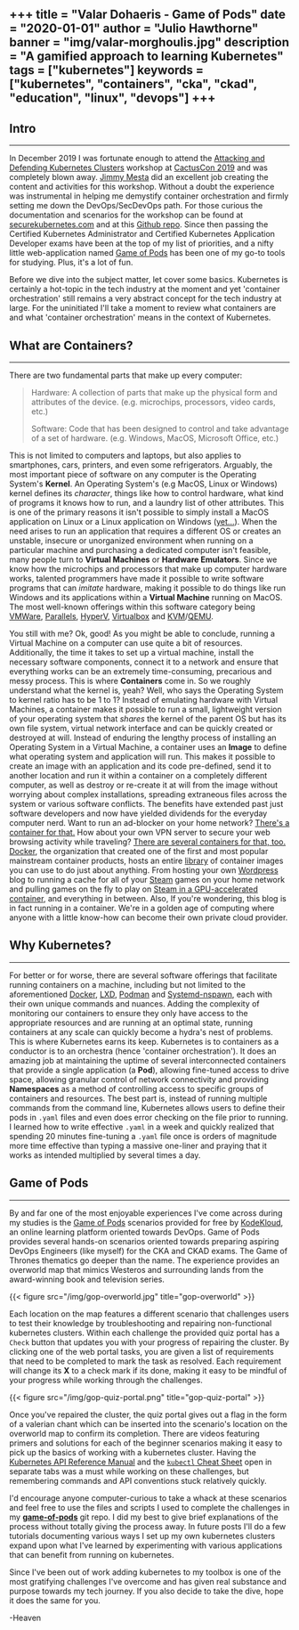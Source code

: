 +++
title = "Valar Dohaeris - Game of Pods"
date = "2020-01-01"
author = "Julio Hawthorne"
banner = "img/valar-morghoulis.jpg"
description = "A gamified approach to learning Kubernetes"
tags = ["kubernetes"]
keywords = ["kubernetes", "containers", "cka", "ckad", "education", "linux", "devops"]
+++
---

## Intro
---
In December 2019 I was fortunate enough to attend the [Attacking and Defending Kubernetes Clusters](https://www.cactuscon.com/2019-talks-and-workshops/attacking-and-defending-kubernetes-clusters-a-guided-tour') workshop at [CactusCon 2019](https://www.cactuscon.com/) and was completely blown away. [Jimmy Mesta](https://twitter.com/jimmesta) did an excellent job creating the content and activities for this workshop. Without a doubt the experience was instrumental in helping me demystify container orchestration and firmly setting me down the DevOps/SecDevOps path. For those curious the documentation and scenarios for the workshop can be found at [securekubernetes.com](https://securekubernetes.com/) and at this [Github repo](https://github.com/securekubernetes/securekubernetes). Since then passing the Certified Kubernetes Administrator and Certified Kubernetes Application Developer exams have been at the top of my list of priorities, and a nifty little web-application named [Game of Pods](https://kodekloud.com/p/game-of-pods) has been one of my go-to tools for studying. Plus, it's a lot of fun.

Before we dive into the subject matter, let cover some basics. Kubernetes is certainly a hot-topic in the tech industry at the moment and yet 'container orchestration' still remains a very abstract concept for the tech industry at large. For the uninitiated I'll take a moment to review what containers are and what 'container orchestration' means in the context of Kubernetes.

## What are Containers?
---
There are two fundamental parts that make up every computer:
> Hardware: A collection of parts that make up the physical form and attributes of the device. (e.g. microchips, processors, video cards, etc.)
>
> Software: Code that has been designed to control and take advantage of a set of hardware. (e.g. Windows, MacOS, Microsoft Office, etc.)

This is not limited to computers and laptops, but also applies to smartphones, cars, printers, and even some refrigerators. Arguably, the most important piece of software on any computer is the Operating System's **Kernel**. An Operating System's (e.g MacOS, Linux or Windows) kernel defines its *character*, things like how to control hardware, what kind of programs it knows how to run, and a laundry list of other attributes. This is one of the primary reasons it isn't possible to simply install a MacOS application on Linux or a Linux application on Windows ([yet...](https://devblogs.microsoft.com/commandline/announcing-wsl-2/)). When the need arises to run an application that requires a different OS or creates an unstable, insecure or unorganized environment when running on a particular machine and purchasing a dedicated computer isn't feasible, many people turn to **Virtual Machines** or **Hardware Emulators**. Since we know how the microchips and processors that make up computer hardware works, talented programmers have made it possible to write software programs that can *imitate* hardware, making it possible to do things like run Windows and its applications within a **Virtual Machine** running on MacOS. The most well-known offerings within this software category being [VMWare](https://www.vmware.com/products.html), [Parallels](https://www.parallels.com/), [HyperV](https://docs.microsoft.com/en-us/virtualization/hyper-v-on-windows/), [Virtualbox](https://www.virtualbox.org/) and [KVM](https://www.linux-kvm.org/page/Main_Page)\/[QEMU](https://www.qemu.org/).

You still with me? Ok, good! As you might be able to conclude, running a Virtual Machine on a computer can use quite a bit of resources. Additionally, the time it takes to set up a virtual machine, install the necessary software components, connect it to a network and ensure that everything works can be an extremely time-consuming, precarious and messy process. This is where **Containers** come in. So we roughly understand what the kernel is, yeah? Well, who says the Operating System to kernel ratio has to be 1 to 1? Instead of emulating hardware with Virtual Machines, a container makes it possible to run a small, lightweight version of your operating system that *shares* the kernel of the parent OS but has its own file system, virtual network interface and can be quickly created or destroyed at will. Instead of enduring the lengthy process of installing an Operating System in a Virtual Machine, a container uses an **Image** to define what operating system and application will run. This makes it possible to create an image with an application and its code pre-defined, send it to another location and run it within a container on a completely different computer, as well as destroy or re-create it at will from the image without worrying about complex installations, spreading extraneous files across the system or various software conflicts. The benefits have extended past just software developers and now have yielded dividends for the everyday computer nerd. Want to run an ad-blocker on your home network? [There's a container for that.](https://github.com/pi-hole/docker-pi-hole) How about your own VPN server to secure your web browsing activity while traveling? [There are several containers for that, too.](https://github.com/hwdsl2/docker-ipsec-vpn-server) [Docker](https://www.docker.com/), the organization that created one of the first and most popular mainstream container products, hosts an entire [library](https://hub.docker.com/search?q=&type=image) of container images you can use to do just about anything. From hosting your own [Wordpress](https://hub.docker.com/_/wordpress) blog to running a cache for all of your [Steam](https://hub.docker.com/r/lancachenet/monolithic) games on your home network and pulling games on the fly to play on [Steam in a GPU-accelerated container](https://blog.simos.info/running-steam-in-a-lxd-system-container/comment-page-1/), and everything in between. Also, If you're wondering, this blog is in fact running in a container. We're in a golden age of computing where anyone with a little know-how can become their own private cloud provider.

## Why Kubernetes?
---
For better or for worse, there are several software offerings that facilitate running containers on a machine, including but not limited to the aforementioned [Docker](https://beta.docs.docker.com/install/), [LXD](https://linuxcontainers.org/lxd/), [Podman](https://podman.io/getting-started/installation.html) and [Systemd-nspawn](https://wiki.archlinux.org/index.php/Systemd-nspawn), each with their own unique commands and nuances. Adding the complexity of monitoring our containers to ensure they only have access to the appropriate resources and are running at an optimal state, running containers at any scale can quickly become a hydra's nest of problems. This is where Kubernetes earns its keep. Kubernetes is to containers as a conductor is to an orchestra (hence 'container orchestration'). It does an amazing job at maintaining the uptime of several interconnected containers that provide a single application (a **Pod**), allowing fine-tuned access to drive space, allowing granular control of network connectivity and providing **Namespaces** as a method of controlling access to specific groups of containers and resources. The best part is, instead of running multiple commands from the command line, Kubernetes allows users to define their pods in `.yaml` files and even does error checking on the file prior to running. I learned how to write effective `.yaml` in a week and quickly realized that spending 20 minutes fine-tuning a `.yaml` file once is orders of magnitude more time effective than typing a massive one-liner and praying that it works as intended multiplied by several times a day.

## Game of Pods
---
By and far one of the most enjoyable experiences I've come across during my studies is the [Game of Pods](https://kodekloud.com/p/game-of-pods) scenarios provided for free by [KodeKloud](https://kodekloud.com/), an online learning platform oriented towards DevOps. Game of Pods provides several hands-on scenarios oriented towards preparing aspiring DevOps Engineers (like myself) for the CKA and CKAD exams. The Game of Thrones thematics go deeper than the name. The experience provides an overworld map that mimics Westeros and surrounding lands from the award-winning book and television series.
 
{{< figure src="/img/gop-overworld.jpg" title="gop-overworld" >}}
 
 Each location on the map features a different scenario that challenges users to test their knowledge by troubleshooting and repairing non-functional kubernetes clusters. Within each challenge the provided quiz portal has a `Check` button that updates you with your progress of repairing the cluster. By clicking one of the web portal tasks, you are given a list of requirements that need to be completed to mark the task as resolved. Each requirement will change its **X** to a check mark if its done, making it easy to be mindful of your progress while working through the challenges. 
 
 {{< figure src="/img/gop-quiz-portal.png" title="gop-quiz-portal" >}}
 
 Once you've repaired the cluster, the quiz portal gives out a flag in the form of a valerian chant which can be inserted into the scenario's location on the overworld map to confirm its completion. There are videos featuring primers and solutions for each of the beginner scenarios making it easy to pick up the basics of working with a kubernetes cluster. Having the [Kubernetes API Reference Manual](https://kubernetes.io/docs/reference/generated/kubernetes-api/v1.15/) and the [`kubectl` Cheat Sheet](https://kubernetes.io/docs/reference/kubectl/cheatsheet/) open in separate tabs was a must while working on these challenges, but remembering commands and API conventions stuck relatively quickly.
 
 I'd encourage anyone computer-curious to take a whack at these scenarios and feel free to use the files and scripts I used to complete the challenges in my [**game-of-pods**](https://github.com/VltraHeaven/game-of-pods) git repo. I did my best to give brief explanations of the process without totally giving the process away. In future posts I'll do a few tutorials documenting various ways I set up my own kubernetes clusters expand upon what I've learned by experimenting with various applications that can benefit from running on kubernetes. 
 
 Since I've been out of work adding kubernetes to my toolbox is one of the most gratifying challenges I've overcome and has given real substance and purpose towards my tech journey. If you also decide to take the dive, hope it does the same for you.
 
 -Heaven 
